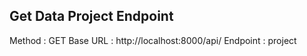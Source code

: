 ## Get Data Project Endpoint

Method : GET
Base URL : http://localhost:8000/api/
Endpoint : project
